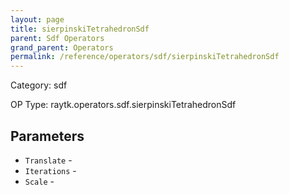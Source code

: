 ```yaml
---
layout: page
title: sierpinskiTetrahedronSdf
parent: Sdf Operators
grand_parent: Operators
permalink: /reference/operators/sdf/sierpinskiTetrahedronSdf
---
```


Category: sdf

OP Type: raytk.operators.sdf.sierpinskiTetrahedronSdf

## Parameters

* `Translate` - 
* `Iterations` - 
* `Scale` -
